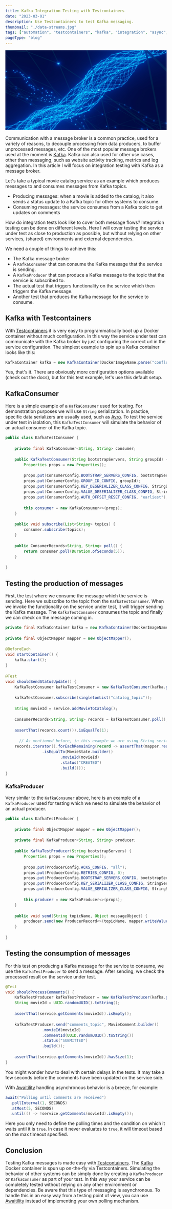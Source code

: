 ```yaml
---
title: Kafka Integration Testing with Testcontainers
date: "2023-03-01"
description: Use Testcontainers to test Kafka messaging.
thumbnail: "./data-streams.jpg"
tags: ["automation", "testcontainers", "kafka", "integration", "async", "docker", "container"]
pageType: "blog"
---
```

![Data streams](./data-streams.jpg)

Communication with a message broker is a common practice, used for a variety of reasons, to decouple processing from data producers, to buffer unprocessed messages, etc. One of the most popular message brokers used at the moment is [Kafka](https://kafka.apache.org/). Kafka can also used for other use cases, other than messaging, such as website activity tracking, metrics and log aggregation. In this article I will focus on integration testing with Kafka as a message broker.

Let's take a typical movie catalog service as an example which produces messages to and consumes messages from Kafka topics.
- Producing messages: when a movie is added to the catalog, it also sends a status update to a Kafka topic for other systems to consume.
- Consuming messages: the service consumes from a Kafka topic to get updates on comments

How do integration tests look like to cover both message flows? Integration testing can be done on different levels. Here I will cover testing the service under test as close to production as possible, but without relying on other services, (shared) environments and external dependencies.

We need a couple of things to achieve this:

- The Kafka message broker
- A `KafkaConsumer` that can consume the Kafka message that the service is sending.
- A `KafkaProducer` that can produce a Kafka message to the topic that the service is subscribed to.
- The actual test that triggers functionality on the service which then triggers the Kafka message.
- Another test that produces the Kafka message for the service to consume.

## Kafka with Testcontainers
With [Testcontainers](https://www.testcontainers.org/) it is very easy to programmatically boot up a Docker container without much configuration. In this way the service under test can communicate with the Kafka broker by just configuring the correct url in the service configuration. The simplest example to spin up a Kafka container looks like this:
```java
KafkaContainer kafka = new KafkaContainer(DockerImageName.parse("confluentinc/cp-kafka"));
```
Yes, that's it. There are obviously more configuration options available (check out the docs), but for this test example, let's use this default setup.

## KafkaConsumer
Here is a simple example of a `KafkaConsumer` used for testing. For demonstration purposes we will use `String` serialization. In practice, specific data serializers are usually used, such as [Avro](https://avro.apache.org/). To test the service under test in isolation, this `KafkaTestConsumer` will simulate the behavior of an actual consumer of the Kafka topic.

```java
public class KafkaTestConsumer {

    private final KafkaConsumer<String, String> consumer;

    public KafkaTestConsumer(String bootstrapServers, String groupId) {
        Properties props = new Properties();

        props.put(ConsumerConfig.BOOTSTRAP_SERVERS_CONFIG, bootstrapServers);
        props.put(ConsumerConfig.GROUP_ID_CONFIG, groupId);
        props.put(ConsumerConfig.KEY_DESERIALIZER_CLASS_CONFIG, StringDeserializer.class.getName());
        props.put(ConsumerConfig.VALUE_DESERIALIZER_CLASS_CONFIG, StringDeserializer.class.getName());
        props.put(ConsumerConfig.AUTO_OFFSET_RESET_CONFIG, "earliest");

        this.consumer = new KafkaConsumer<>(props);
    }

    public void subscribe(List<String> topics) {
        consumer.subscribe(topics);
    }

    public ConsumerRecords<String, String> poll() {
        return consumer.poll(Duration.ofSeconds(5));
    }

}
```

## Testing the production of messages
First, the test where we consume the message which the service is sending. Here we subscribe to the topic from the `KafkaTestConsumer`. When we invoke the functionality on the service under test, it will trigger sending the Kafka message. The `KafkaTestConsumer` consumes the topic and finally we can check on the message coming in.

```java
private final KafkaContainer kafka = new KafkaContainer(DockerImageName.parse("confluentinc/cp-kafka"));

private final ObjectMapper mapper = new ObjectMapper();

@BeforeEach
void startContainer() {
    kafka.start();
}

@Test
void shouldSendStatusUpdate() {
    KafkaTestConsumer kafkaTestConsumer = new KafkaTestConsumer(kafka.getBootstrapServers(), "test_group");

    kafkaTestConsumer.subscribe(singletonList("catalog_topic"));

    String movieId = service.addMovieToCatalog();

    ConsumerRecords<String, String> records = kafkaTestConsumer.poll();

    assertThat(records.count()).isEqualTo(1);

      // As mentioned before, in this example we are using String serializers, in practice it is very common to use Avro schemas to serialize these messages
    records.iterator().forEachRemaining(record -> assertThat(mapper.readValue(record.value(), MovieState.class))
                .isEqualTo(MovieState.builder()
                        .movieId(movieId)
                        .status("CREATED")
                        .build()));
}
```

### KafkaProducer
Very similar to the `KafkaConsumer` above, here is an example of a `KafkaProducer` used for testing which we need to simulate the behavior of an actual producer.

```java
public class KafkaTestProducer {

    private final ObjectMapper mapper = new ObjectMapper();

    private final KafkaProducer<String, String> producer;

    public KafkaTestProducer(String bootstrapServers) {
        Properties props = new Properties();

        props.put(ProducerConfig.ACKS_CONFIG, "all");
        props.put(ProducerConfig.RETRIES_CONFIG, 0);
        props.put(ProducerConfig.BOOTSTRAP_SERVERS_CONFIG, bootstrapServers);
        props.put(ProducerConfig.KEY_SERIALIZER_CLASS_CONFIG, StringSerializer.class.getName());
        props.put(ProducerConfig.VALUE_SERIALIZER_CLASS_CONFIG, StringSerializer.class.getName());

        this.producer = new KafkaProducer<>(props);
    }

    public void send(String topicName, Object messageObject) {
        producer.send(new ProducerRecord<>(topicName, mapper.writeValueAsString(messageObject));
    }

}
```

## Testing the consumption of messages
For this test on producing a Kafka message for the service to consume, we use the `KafkaTestProducer` to send a message. After sending, we check the processed result on the service under test.

```java
@Test
void shouldProcessComments() {
    KafkaTestProducer kafkaTestProducer = new KafkaTestProducer(kafka.getBootstrapServers());
    String movieId = UUID.randomUUID().toString();

    assertThat(service.getComments(movieId)).isEmpty();

    kafkaTestProducer.send("comments_topic", MovieComment.builder()
                .movieId(movieId)
                .commentId(UUID.randomUUID().toString())
                .status("SUBMITTED")
                .build());

    assertThat(service.getComments(movieId)).hasSize(1);
}
```

You might wonder how to deal with certain delays in the tests. It may take a few seconds before the comments have been updated on the service side.

With [Awaitility](http://www.awaitility.org/) handling asynchronous behavior is a breeze, for example:

```java
await("Polling until comments are received")
  .pollInterval(1, SECONDS)
  .atMost(5, SECONDS)
  .until(() -> !service.getComments(movieId).isEmpty());
```
Here you only need to define the polling times and the condition on which it waits until it is `true`. In case it never evaluates to `true`, it will timeout based on the max timeout specified.

## Conclusion
Testing Kafka messages is made easy with [Testcontainers](https://www.testcontainers.org/). The [Kafka](https://kafka.apache.org/) Docker container is spun up on-the-fly via Testcontainers. Simulating the behavior of other systems can be simply done by creating a `KafkaProducer` or `KafkaConsumer` as part of your test. In this way your service can be completely tested without relying on any other environment or dependencies. Be aware that this type of messaging is asynchronous. To handle this in an easy way from a testing point of view, you can use [Awaitility](http://www.awaitility.org/) instead of implementing your own polling mechanism.
